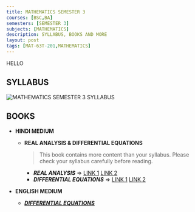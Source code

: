 ```yaml
---
title: MATHEMATICS SEMESTER 3
courses: [BSC,BA]
semesters: [SEMESTER 3]
subjects: [MATHEMATICS]
description: SYLLABUS, BOOKS AND MORE
layout: post
tags: [MAT-63T-201,MATHEMATICS]
---
```


HELLO
## SYLLABUS
![MATHEMATICS SEMESTER 3 SYLLABUS ](https://assets.edumate.life/dl/id/212/photo_1756298698.jpg)

## BOOKS

- **HINDI MEDIUM**
  
  - **REAL ANALYSIS & DIFFERENTIAL EQUATIONS**
     > This book contains more content than your syllabus. Please check your syllabus carefully before reading.
     - ***REAL ANALYSIS*** => [LINK 1](https://web.archive.org/web/20250827131255if_/https://assets.edumate.life/dl/id/214/Real_ANALYSIC___DIFFERENTIALEQUATION.pdf)    [LINK 2](https://assets.edumate.life/dl/id/214/Real_ANALYSIC___DIFFERENTIALEQUATION.pdf)
     - ***DIFFERENTIAL EQUATIONS*** => [LINK 1](https://assets.edumate.life/dl/id/216/MT05.pdf)  [LINK 2](https://web.archive.org/web/20220130213158if_/http://assets.vmou.ac.in/MT05.pdf)
      
- **ENGLISH MEDIUM**
    - [***DIFFERENTIAL EQUATIONS***](https://web.archive.org/web/20241107105931if_/https://www.mdu.ac.in/UpFiles/UpPdfFiles/2020/Jan/DIFFERENTIAL%20EQUATIONS.pdf)
